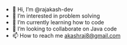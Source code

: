 - 👋 Hi, I’m @rajakash-dev
- 👀 I’m interested in problem solving
- 🌱 I’m currently learning how to code
- 💞️ I’m looking to collaborate on Java code
- 📫 How to reach me akashraj8@gmail.com

<!---
rajakash-dev/rajakash-dev is a ✨ special ✨ repository because its `README.md` (this file) appears on your GitHub profile.
You can click the Preview link to take a look at your changes.
--->
